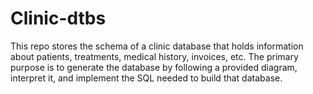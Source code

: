 # Clinic-dtbs
This repo stores the schema of a clinic database that holds information about patients, treatments, medical history, invoices, etc. The primary purpose is to generate the database by following a provided diagram, interpret it, and implement the SQL needed to build that database.
